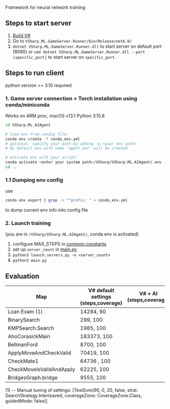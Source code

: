 Framework for neural network training

## Steps to start server
 1. [Build V#](https://github.com/gsvgit/VSharp/tree/mlSearcher#how-to-build)
 2. Go to `VSharp.ML.GameServer.Runner/bin/Release/net6.0/`
 3. ```dotnet VSharp.ML.GameServer.Runner.dll``` to start server on default port (8080) or ```cmd dotnet VSharp.ML.GameServer.Runner.dll --port [specific_port]``` to start server on `specific_port`.

## Steps to run client

python version >= 3.10 required

### 1. Game server connection + Torch installation using conda/miniconda

Works on ARM proc, macOS v13.1
Python 3.10.8

```sh
cd VSharp.ML.AIAgent

# load env from condig file:
conda env create -f conda_env.yml
# optional: specify your path by adding -p <your env path>
# by default env with name 'agent_env' will be created

# activate env with your script:
conda activate <enter your system path>/VSharp/VSharp.ML.AIAgent/.env
cd ..
```

### 1.1 Dumping env config

use
```sh
conda env export | grep -v "^prefix: " > conda_env.yml
```
to dump current env info into config file

### 2. Launch training

(you are in ```/VSharp/VSharp.ML.AIAgent/```, conda env is activated)

1. configure MAX_STEPS in [common.constants](./common/constants.py)
2. set up `server_count` in [main.py](./main.py)
3. `python3 launch_servers.py -n <server_count>`
4. `python3 main.py`

## Evaluation

| Map                      | V# default settings (steps,coverage) | V# + AI (steps,coverage)|
|--------------------------|--------------------------------------|-------------------------|
| Loan Exam (1)            | 14284, 90                            |                         |
| BinarySearch             | 299, 100                             |                         |
| KMPSearch.Search         | 1985, 100                            |                         |
| AhoCorasickMain          | 183373, 100                          |                         | 
| BellmanFord              | 8700, 100                            |                         |
| ApplyMoveAndCheckValid   | 70419, 100                           |                         |
| CheckMate1               | 64736 , 100                          |                         |
| CheckMoveIsValidAndApply | 62225, 100                           |                         | 
| BridgesGraph.bridge      | 9555, 100                            |                         |

(1) -- Manual tuning of settings: [TestSvm(90, 0, 20, false, strat: SearchStrategy.Interleaved, coverageZone: CoverageZone.Class, guidedMode: false)]
